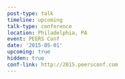 ```yaml
---
post-type: talk
timeline: upcoming
talk-type: conference
location: Philadelphia, PA
event: PEERS Conf
date: '2015-05-01'
upcoming: true
hidden: true
conf-link: http://2015.peersconf.com
---
```

